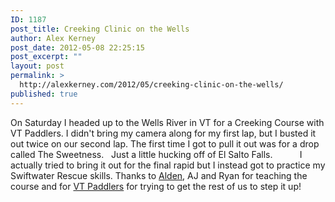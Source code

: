 ```yaml
---
ID: 1187
post_title: Creeking Clinic on the Wells
author: Alex Kerney
post_date: 2012-05-08 22:25:15
post_excerpt: ""
layout: post
permalink: >
  http://alexkerney.com/2012/05/creeking-clinic-on-the-wells/
published: true
---
```

On Saturday I headed up to the Wells River in VT for a Creeking Course with VT Paddlers. I didn't bring my camera along for my first lap, but I busted it out twice on our second lap. The first time I got to pull it out was for a drop called The Sweetness. [<img class="alignnone size-large wp-image-1189 [ftmt_id] nofotomoto" title="2012050520120505_DSC0013" src="http://alexkerney.com/wp-content/uploads/2012/05/2012050520120505_DSC0013-840x557.jpg" alt="" />][1] [<img class="alignnone size-large wp-image-1194 [ftmt_id] nofotomoto" title="2012050520120505_DSC0043" src="http://alexkerney.com/wp-content/uploads/2012/05/2012050520120505_DSC0043-840x557.jpg" alt="" />][2] Just a little hucking off of El Salto Falls. [<img class="alignnone size-large wp-image-1195 [ftmt_id] nofotomoto" title="2012050520120505_DSC0067" src="http://alexkerney.com/wp-content/uploads/2012/05/2012050520120505_DSC0067-840x557.jpg" alt="" />][3] [<img class="alignnone size-large wp-image-1196 [ftmt_id] nofotomoto" title="2012050520120505_DSC0068" src="http://alexkerney.com/wp-content/uploads/2012/05/2012050520120505_DSC0068-840x557.jpg" alt="" />][4] [<img class="alignnone size-large wp-image-1198 [ftmt_id] nofotomoto" title="2012050520120505_DSC0075" src="http://alexkerney.com/wp-content/uploads/2012/05/2012050520120505_DSC0075-840x557.jpg" alt="" />][5] [<img class="alignnone size-large wp-image-1199 [ftmt_id] nofotomoto" title="2012050520120505_DSC0077" src="http://alexkerney.com/wp-content/uploads/2012/05/2012050520120505_DSC0077-840x557.jpg" alt="" />][6] [<img class="alignnone size-large wp-image-1200 [ftmt_id] nofotomoto" title="2012050520120505_DSC0086" src="http://alexkerney.com/wp-content/uploads/2012/05/2012050520120505_DSC0086-840x557.jpg" alt="" />][7] [<img class="alignnone size-large wp-image-1201 [ftmt_id] nofotomoto" title="2012050520120505_DSC0089" src="http://alexkerney.com/wp-content/uploads/2012/05/2012050520120505_DSC0089-840x557.jpg" alt="" />][8] [<img class="alignnone size-large wp-image-1202 [ftmt_id] nofotomoto" title="2012050520120505_DSC0106" src="http://alexkerney.com/wp-content/uploads/2012/05/2012050520120505_DSC0106-840x557.jpg" alt="" />][9] [<img class="alignnone size-large wp-image-1204 [ftmt_id] nofotomoto" title="2012050520120505_DSC0110" src="http://alexkerney.com/wp-content/uploads/2012/05/2012050520120505_DSC0110-840x557.jpg" alt="" />][10] [<img class="alignnone size-large wp-image-1205 [ftmt_id] nofotomoto" title="2012050520120505_DSC0119" src="http://alexkerney.com/wp-content/uploads/2012/05/2012050520120505_DSC0119-840x557.jpg" alt="" />][11] [<img class="alignnone size-large wp-image-1206 [ftmt_id] nofotomoto" title="2012050520120505_DSC0121" src="http://alexkerney.com/wp-content/uploads/2012/05/2012050520120505_DSC0121-840x557.jpg" alt="" />][12] I actually tried to bring it out for the final rapid but I instead got to practice my Swiftwater Rescue skills. Thanks to [Alden][13], AJ and Ryan for teaching the course and for [VT Paddlers][14] for trying to get the rest of us to step it up!

 [1]: http://alexkerney.com/wp-content/uploads/2012/05/2012050520120505_DSC0013.jpg
 [2]: http://alexkerney.com/wp-content/uploads/2012/05/2012050520120505_DSC0043.jpg
 [3]: http://alexkerney.com/wp-content/uploads/2012/05/2012050520120505_DSC0067.jpg
 [4]: http://alexkerney.com/wp-content/uploads/2012/05/2012050520120505_DSC0068.jpg
 [5]: http://alexkerney.com/wp-content/uploads/2012/05/2012050520120505_DSC0075.jpg
 [6]: http://alexkerney.com/wp-content/uploads/2012/05/2012050520120505_DSC0077.jpg
 [7]: http://alexkerney.com/wp-content/uploads/2012/05/2012050520120505_DSC0086.jpg
 [8]: http://alexkerney.com/wp-content/uploads/2012/05/2012050520120505_DSC0089.jpg
 [9]: http://alexkerney.com/wp-content/uploads/2012/05/2012050520120505_DSC0106.jpg
 [10]: http://alexkerney.com/wp-content/uploads/2012/05/2012050520120505_DSC0110.jpg
 [11]: http://alexkerney.com/wp-content/uploads/2012/05/2012050520120505_DSC0119.jpg
 [12]: http://alexkerney.com/wp-content/uploads/2012/05/2012050520120505_DSC0121.jpg
 [13]: http://neguidebook.com/ "Let it Rain"
 [14]: http://vtpaddlers.net/index.html "VT Paddlers"
